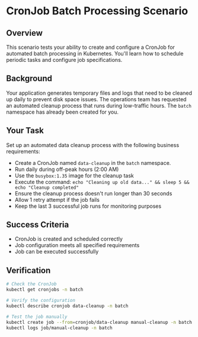 # CronJob Batch Processing Scenario

## Overview
This scenario tests your ability to create and configure a CronJob for automated batch processing in Kubernetes. You'll learn how to schedule periodic tasks and configure job specifications.

## Background
Your application generates temporary files and logs that need to be cleaned up daily to prevent disk space issues. The operations team has requested an automated cleanup process that runs during low-traffic hours. The `batch` namespace has already been created for you.

## Your Task
Set up an automated data cleanup process with the following business requirements:
- Create a CronJob named `data-cleanup` in the `batch` namespace.
- Run daily during off-peak hours (2:00 AM)
- Use the `busybox:1.35` image for the cleanup task
- Execute the command: `echo "Cleaning up old data..." && sleep 5 && echo "Cleanup completed"`
- Ensure the cleanup process doesn't run longer than 30 seconds
- Allow 1 retry attempt if the job fails
- Keep the last 3 successful job runs for monitoring purposes

## Success Criteria
- CronJob is created and scheduled correctly
- Job configuration meets all specified requirements
- Job can be executed successfully

## Verification

```bash
# Check the CronJob
kubectl get cronjobs -n batch

# Verify the configuration
kubectl describe cronjob data-cleanup -n batch

# Test the job manually
kubectl create job --from=cronjob/data-cleanup manual-cleanup -n batch
kubectl logs job/manual-cleanup -n batch
```
